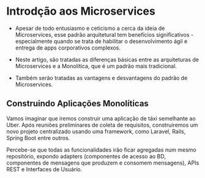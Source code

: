 # Introdção aos Microservices
* Apesar de todo entusiasmo e ceticismo a cerca da ideia de Microservices, esse padrão arquitetural tem benefícios significativos - especialmente quando se trata de habilitar o desenvolvimento ágil e entrega de apps corporativos complexos.

* Neste artigo, são tratadas as diferenças básicas entre as arquiteturas de Microservices e a Monolítica, que é um padrão mais tradicional.

* Também serão tratadas as vantagens e desvantagens do padrão de Microservices.

## Construindo Aplicações Monolíticas
Vamos imaginar que iremos construir uma aplicação de táxi semelhante ao Uber. Após reuniões preliminares de coleta de requisitos, construiremos um novo projeto centralizado usando uma framework, como Laravel, Rails, Spring Boot entre outros.

Percebe-se que todas as funcionalidades irão ficar agregadas num mesmo repositório, expondo adapters (componentes de acesso ao BD, componentes de mensagens que produzem e consomem mensagens), APIs REST e Interfaces de Usuário. 
